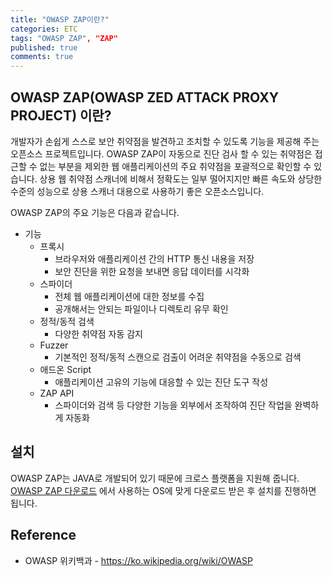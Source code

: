 ```yaml
---
title: "OWASP ZAP이란?"
categories: ETC
tags: "OWASP ZAP", "ZAP"
published: true
comments: true
---
```




## OWASP ZAP(OWASP ZED ATTACK PROXY PROJECT) 이란?

개발자가 손쉽게 스스로 보안 취약점을 발견하고 조치할 수 있도록 기능을 제공해 주는 오픈소스 프로젝트입니다. OWASP ZAP이 자동으로 진단 검사 할 수 있는 취약점은 접근할 수 없는 부분을 제외한 웹 애플리케이션의 주요 취약점을 포괄적으로 확인할 수 있습니다. 상용 웹 취약점 스캐너에 비해서 정확도는 일부 떨어지지만 빠른 속도와 상당한 수준의 성능으로 상용 스캐너 대용으로 사용하기 좋은 오픈소스입니다.

OWASP ZAP의 주요 기능은 다음과 같습니다.

- 기능
  - 프록시
    - 브라우저와 애플리케이션 간의 HTTP 통신 내용을 저장
    - 보안 진단을 위한 요청을 보내면 응답 데이터를 시각화
  - 스파이더
    - 전체 웹 애플리케이션에 대한 정보를 수집
    - 공개해서는 안되는 파일이나 디렉토리 유무 확인
  - 정적/동적 검색
    - 다양한 취약점 자동 감지
  - Fuzzer
    - 기본적인 정적/동적 스캔으로 검출이 어려운 취약점을 수동으로 검색
  - 애드온 Script
    - 애플리케이션 고유의 기능에 대응할 수 있는 진단 도구 작성
  - ZAP API
    - 스파이더와 검색 등 다양한 기능을 외부에서 조작하여 진단 작업을 완벽하게 자동화



## 설치

OWASP ZAP는 JAVA로 개발되어 있기 때문에 크로스 플랫폼을 지원해 줍니다. [OWASP ZAP 다운로드](https://github.com/zaproxy/zaproxy/wiki/Downloads) 에서 사용하는 OS에 맞게 다운로드 받은 후 설치를 진행하면 됩니다.



## Reference

- OWASP 위키백과 - https://ko.wikipedia.org/wiki/OWASP
